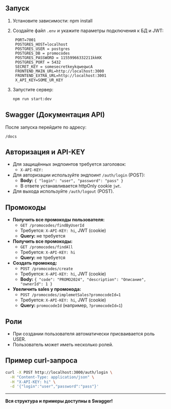 
## Запуск

1. Установите зависимости:
   npm install

2. Создайте файл `.env` и укажите параметры подключения к БД и JWT:
   ```env
    PORT=7001
    POSTGRES_HOST=localhost
    POSTGRES_USER = postgres
    POSTGRES_DB = promocodes
    POSTGRES_PASSWORD = 11559966332211kkKK
    POSTGRES_PORT = 5432
    SECRET_KEY = somesecretkeykqweqwcA
    FRONTEND_MAIN_URL=http://localhost:3000
    FRONTEND_EXTRA_URL=http://localhost:3001
    X_API_KEY=SOME_UR_KEY

   ```
3. Запустите сервер:
   ```bash
   npm run start:dev
   ```

## Swagger (Документация API)

После запуска перейдите по адресу:
```
/docs
```

## Авторизация и API-KEY
- Для защищённых эндпоинтов требуется заголовок:
  - `X-API-KEY:`
- Для авторизации используйте эндпоинт `/auth/login` (POST):
  - **Body:** `{ "login": "user", "password": "pass" }`
  - В ответе устанавливается httpOnly cookie `jwt`.
- Для выхода используйте `/auth/logout` (POST).

## Промокоды
- **Получить все промокоды пользователя:**
  - `GET /promocodes/findByUserId`
  - Требуется: `X-API-KEY: hi`, JWT (cookie)
  - **Query:** не требуется
- **Получить все промокоды:**
  - `GET /promocodes/findAll`
  - Требуется: `X-API-KEY: hi`
  - **Query:** не требуется
- **Создать промокод:**
  - `POST /promocodes/create`
  - Требуется: `X-API-KEY: hi`, JWT (cookie)
  - **Body:** `{ "code": "PROMO2024", "description": "Описание", "ownerId": 1 }`
- **Увеличить sales у промокода:**
  - `POST /promocodes/implemetSales?promocodeId=1`
  - Требуется: `X-API-KEY: hi`, JWT (cookie)
  - **Query:** `promocodeId` (например, `?promocodeId=1`)

## Роли
- При создании пользователя автоматически присваивается роль USER.
- Пользователь может иметь несколько ролей.

## Пример curl-запроса
```bash
curl -X POST http://localhost:3000/auth/login \
  -H "Content-Type: application/json" \
  -H "X-API-KEY: hi" \
  -d '{"login":"user","password":"pass"}'
```

---

**Вся структура и примеры доступны в Swagger!**
